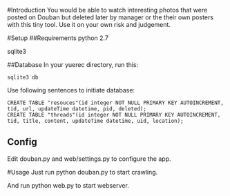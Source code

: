#Introduction
You would be able to watch interesting photos that were posted on Douban but deleted later by manager or the their own posters with this tiny tool. Use it on your own risk and judgement. 

#Setup
##Requirements
python 2.7

sqlite3

##Database
In your yuerec directory, run this:
```
sqlite3 db
```

Use following sentences to initiate database:
```
CREATE TABLE "resouces"(id integer NOT NULL PRIMARY KEY AUTOINCREMENT, tid, url, updateTime datetime, pid, deleted);
CREATE TABLE "threads"(id integer NOT NULL PRIMARY KEY AUTOINCREMENT, tid, title, content, updateTime datetime, uid, location);
```
## Config
Edit douban.py and web/settings.py to configure the app.

#Usage
Just run python douban.py to start crawling.

And run python web.py to start webserver.
